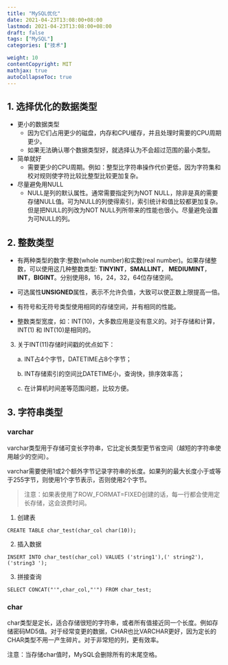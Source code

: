 ```yaml
---
title: "MySQL优化"
date: 2021-04-23T13:08:00+08:00
lastmod: 2021-04-23T13:08:00+08:00
draft: false
tags: ["MySQL"]
categories: ["技术"]

weight: 10
contentCopyright: MIT
mathjax: true
autoCollapseToc: true
---
```


## 1. 选择优化的数据类型

- 更小的数据类型
  - 因为它们占用更少的磁盘，内存和CPU缓存，并且处理时需要的CPU周期更少。
  - 如果无法确认哪个数据类型好，就选择认为不会超过范围的最小类型。
- 简单就好
  - 需要更少的CPU周期。例如：整型比字符串操作代价更低，因为字符集和校对规则使字符比较比整型比较更加复杂。
- 尽量避免用NULL
  - NULL是列的默认属性。通常需要指定列为NOT NULL，除非是真的需要存储NULL值。可为NULL的列使得索引，索引统计和值比较都更加复杂。但是把NULL的列改为NOT NULL列所带来的性能也很小。尽量避免设置为可NULL的列。



## 2. 整数类型

- 有两种类型的数字:整数(whole number)和实数(real number)。如果存储整数，可以使用这几种整数类型: **TINYINT**，**SMALLINT**， **MEDIUMINT**，**INT**，**BIGINT**。分别使用8，16，24，32，64位存储空间。

- 可选属性**UNSIGNED**属性，表示不允许负值，大致可以使正数上限提高一倍。
- 有符号和无符号类型使用相同的存储空间，并有相同的性能。
- 整数类型宽度，如：INT(10)，大多数应用是没有意义的。对于存储和计算，INT(1) 和 INT(10)是相同的。

3. 关于INT(11)存储时间戳的优点如下：

   a. INT占4个字节，DATETIME占8个字节；

   b. INT存储索引的空间比DATETIME小，查询快，排序效率高；

   c. 在计算机时间差等范围问题，比较方便。
   
   

## 3. 字符串类型

### varchar

varchar类型用于存储可变长字符串，它比定长类型更节省空间（越短的字符串使用越少的空间）。

varchar需要使用1或2个额外字节记录字符串的长度。如果列的最大长度小于或等于255字节，则使用1个字节表示，否则使用2个字节。

> 注意：如果表使用了ROW_FORMAT=FIXED创建的话，每一行都会使用定长存储，这会浪费时间。

1. 创建表

`CREATE TABLE char_test(char_col char(10));`

2. 插入数据

`INSERT INTO char_test(char_col) VALUES ('string1'),(' string2'),('string3 ');`

3. 拼接查询

`SELECT CONCAT("'",char_col,"'") FROM char_test;`



### char

char类型是定长，适合存储很短的字符串，或者所有值接近同一个长度。例如存储密码MD5值。对于经常变更的数据，CHAR也比VARCHAR更好，因为定长的CHAR类型不用一产生碎片。对于非常短的列，更有效率。

注意：当存储char值时，MySQL会删除所有的末尾空格。
